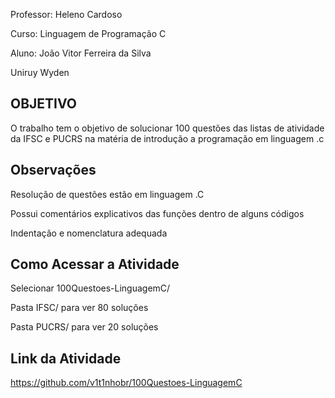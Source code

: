 Professor: Heleno Cardoso 

Curso: Linguagem de Programação C

Aluno: João Vitor Ferreira da Silva

Uniruy Wyden

## OBJETIVO
O trabalho tem o objetivo de solucionar 100 questões das listas de atividade da IFSC e PUCRS na matéria de introdução a programação em linguagem .c
## Observações
Resolução de questões estão em linguagem .C

Possui comentários explicativos das funções dentro de alguns códigos

Indentação e nomenclatura adequada
## Como Acessar a Atividade
Selecionar 100Questoes-LinguagemC/

Pasta IFSC/ para ver 80 soluções

Pasta PUCRS/ para ver 20 soluções 
## Link da Atividade
https://github.com/v1t1nhobr/100Questoes-LinguagemC


